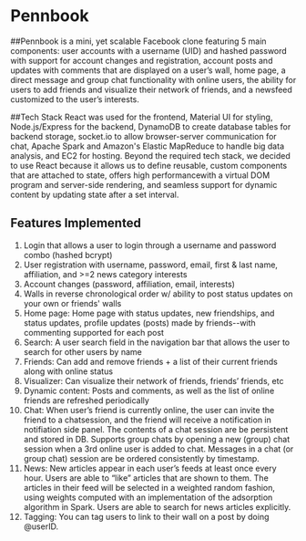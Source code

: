 # Pennbook

##Pennbook is a mini, yet scalable Facebook clone featuring 5 main components: user accounts with a username (UID) and hashed password with support for account changes and registration, account posts and updates with comments that are displayed on a user’s wall, home page, a direct message and group chat functionality with online users, the ability for users to add friends and visualize their network of friends, and a newsfeed customized to the user’s interests. 

##Tech Stack
React was used for the frontend, Material UI for styling, Node.js/Express for the backend, DynamoDB to create database tables for backend storage, socket.io to allow browser-server communication for chat, Apache Spark and Amazon's Elastic MapReduce to handle big data analysis, and EC2 for hosting. Beyond the required tech stack, we decided to use React because it allows us to define reusable, custom components that are attached to state, offers high performance ​​with a virtual DOM program and server-side rendering, and seamless support for dynamic content by updating state after a set interval. 

## Features Implemented
1. Login that allows a user to login through a username and password combo (hashed bcrypt) 
2. User registration with username, password, email, first & last name, affiliation, and >=2 news category interests
3. Account changes (password, affiliation, email, interests)
4. Walls in reverse chronological order w/ ability to post status updates on your own or friends' walls
5. Home page: Home page with status updates, new friendships, and status updates, profile updates (posts) made by friends--with commenting supported for each post
6. Search: A user search field in the navigation bar that allows the user to search for other users by name
7. Friends: Can add and remove friends + a list of their current friends along with online status 
8. Visualizer:  Can visualize their network of friends, friends’ friends, etc
9. Dynamic content: Posts and comments, as well as the list of online friends are refreshed periodically
10. Chat: When user’s friend is currently online, the user can invite the friend to a chatsession, and the friend will receive a notification in notifiation side panel. The contents of a chat session are be persistent and stored in DB. Supports group chats by opening a new (group) chat session when a 3rd online user is added to chat. Messages in a chat (or group chat) session are be ordered consistently by timestamp.
11. News: New articles appear in each user’s feeds at least once every hour. Users are able to “like” articles that are shown to them. The articles in their feed will be selected in a weighted random fashion, using weights computed with an implementation of the adsorption algorithm in Spark. Users are able to search for news articles explicitly.
12. Tagging: You can tag users to link to their wall on a post by doing @userID.
